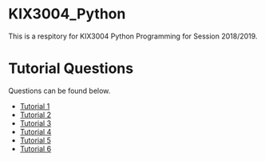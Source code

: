 # KIX3004_Python

This is a respitory for KIX3004 Python Programming for Session 2018/2019.

# Tutorial Questions
Questions can be found below.
* [Tutorial 1](https://github.com/khvmaths/KIX3004_Python/blob/master/Questions/KIX3004_Tutorial01.pdf)
* [Tutorial 2](https://github.com/khvmaths/KIX3004_Python/blob/master/Questions/KIX3004_Tutorial02.pdf)
* [Tutorial 3](https://github.com/khvmaths/KIX3004_Python/blob/master/Questions/KIX3004_Tutorial03.pdf)
* [Tutorial 4](https://github.com/khvmaths/KIX3004_Python/blob/master/Questions/KIX3004_Tutorial04.pdf)
* [Tutorial 5](https://github.com/khvmaths/KIX3004_Python/blob/master/Questions/KIX3004_Tutorial05.pdf)
* [Tutorial 6](https://github.com/khvmaths/KIX3004_Python/blob/master/Questions/KIX3004_Tutorial06.pdf)
